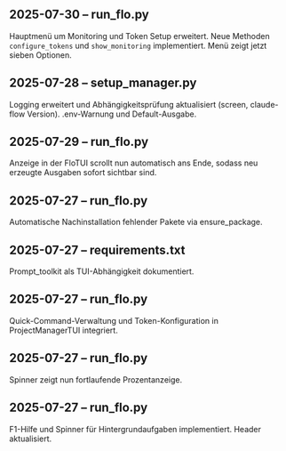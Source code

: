## 2025-07-30 – run_flo.py
Hauptmenü um Monitoring und Token Setup erweitert. Neue Methoden `configure_tokens`
und `show_monitoring` implementiert. Menü zeigt jetzt sieben Optionen.

## 2025-07-28 – setup_manager.py
Logging erweitert und Abhängigkeitsprüfung aktualisiert (screen, claude-flow Version). .env-Warnung und Default-Ausgabe.

## 2025-07-29 – run_flo.py
Anzeige in der FloTUI scrollt nun automatisch ans Ende, sodass neu erzeugte
Ausgaben sofort sichtbar sind.

## 2025-07-27 – run_flo.py
Automatische Nachinstallation fehlender Pakete via ensure_package.

## 2025-07-27 – requirements.txt
Prompt_toolkit als TUI-Abhängigkeit dokumentiert.

## 2025-07-27 – run_flo.py
Quick-Command-Verwaltung und Token-Konfiguration in ProjectManagerTUI integriert.
## 2025-07-27 – run_flo.py
Spinner zeigt nun fortlaufende Prozentanzeige.
## 2025-07-27 – run_flo.py
F1-Hilfe und Spinner für Hintergrundaufgaben implementiert. Header aktualisiert.

